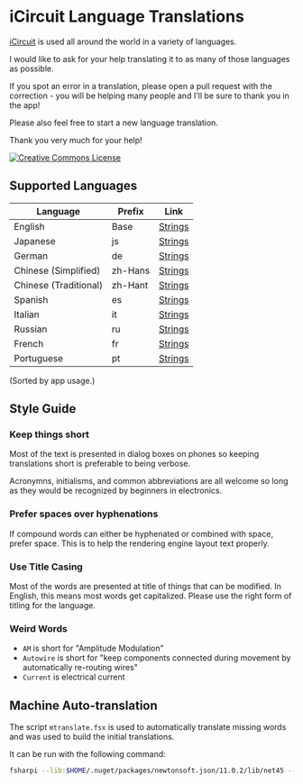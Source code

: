 # iCircuit Language Translations

[iCircuit](http://icircuitapp.com) is used all around the world in a variety
of languages.

I would like to ask for your help translating it to
as many of those languages as possible.

If you spot an error in a translation, please open a pull request with the correction - you will be helping many people and I'll be sure to thank you in the app!

Please also feel free to start a new language translation.

Thank you very much for your help!

<a rel="license" href="http://creativecommons.org/licenses/by/4.0/"><img alt="Creative Commons License" style="border-width:0" src="https://i.creativecommons.org/l/by/4.0/88x31.png" /></a>



## Supported Languages

| Language | Prefix | Link |
|--|--|--|
|English|Base|[Strings](Base.lproj/Localizable.strings)|
|Japanese|js|[Strings](ja.lproj/Localizable.strings)|
|German|de|[Strings](de.lproj/Localizable.strings)|
|Chinese (Simplified)|zh-Hans|[Strings](zh-Hans.lproj/Localizable.strings)|
|Chinese (Traditional)|zh-Hant|[Strings](zh-Hant.lproj/Localizable.strings)|
|Spanish|es|[Strings](es.lproj/Localizable.strings)|
|Italian|it|[Strings](it.lproj/Localizable.strings)|
|Russian|ru|[Strings](ru.lproj/Localizable.strings)|
|French|fr|[Strings](fr.lproj/Localizable.strings)|
|Portuguese|pt|[Strings](pt.lproj/Localizable.strings)|

(Sorted by app usage.)



## Style Guide

### Keep things short

Most of the text is presented in dialog boxes on phones so keeping
translations short is preferable to being verbose.

Acronymns, initialisms, and common abbreviations are all welcome so long
as they would be recognized by beginners in electronics.

### Prefer spaces over hyphenations

If compound words can either be hyphenated or combined with space,
prefer space. This is to help the rendering engine layout text properly.

### Use Title Casing

Most of the words are presented at title of things that can be modified.
In English, this means most words get capitalized. Please use the right
form of titling for the language.



### Weird Words

* `AM` is short for "Amplitude Modulation"
* `Autowire` is short for "keep components connected during movement by automatically re-routing wires"
* `Current` is electrical current



## Machine Auto-translation

The script `mtranslate.fsx` is used to automatically translate missing
words and was used to build the initial translations.

It can be run with the following command:

```bash
fsharpi --lib:$HOME/.nuget/packages/newtonsoft.json/11.0.2/lib/net45 --exec mtranslate.fsx
```
